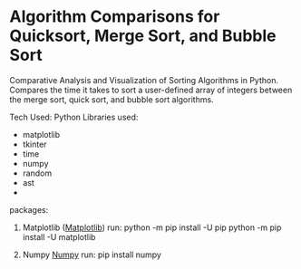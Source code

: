 # Algorithm Comparisons for Quicksort, Merge Sort, and Bubble Sort

Comparative Analysis and Visualization of Sorting Algorithms in Python. Compares the time it takes to sort a user-defined array of integers between the merge sort, quick sort, and bubble sort algorithms.

Tech Used: Python
Libraries used:
- matplotlib
- tkinter
- time
- numpy
- random
- ast
- 
packages:

1. Matplotlib
  ([Matplotlib](https://matplotlib.org/stable/users/installing/index.html))
  run:
    python -m pip install -U pip
    python -m pip install -U matplotlib

2. Numpy
  [Numpy](https://numpy.org/install/)
  run:
    pip install numpy
